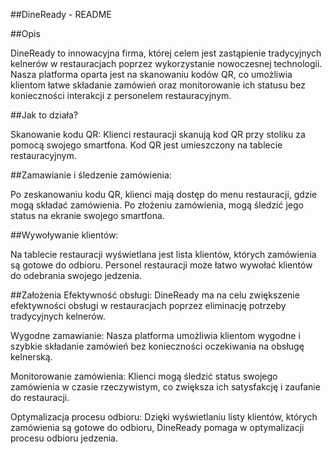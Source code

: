 ##DineReady - README

##Opis

DineReady to innowacyjna firma, której celem jest zastąpienie tradycyjnych kelnerów w restauracjach poprzez wykorzystanie nowoczesnej technologii. Nasza platforma oparta jest na skanowaniu kodów QR, co umożliwia klientom łatwe składanie zamówień oraz monitorowanie ich statusu bez konieczności interakcji z personelem restauracyjnym.

##Jak to działa?

Skanowanie kodu QR: Klienci restauracji skanują kod QR przy stoliku za pomocą swojego smartfona. Kod QR jest umieszczony na tablecie restauracyjnym.

##Zamawianie i śledzenie zamówienia:

Po zeskanowaniu kodu QR, klienci mają dostęp do menu restauracji, gdzie mogą składać zamówienia. Po złożeniu zamówienia, mogą śledzić jego status na ekranie swojego smartfona.

##Wywoływanie klientów:

Na tablecie restauracji wyświetlana jest lista klientów, których zamówienia są gotowe do odbioru. Personel restauracji może łatwo wywołać klientów do odebrania swojego jedzenia.

##Założenia
Efektywność obsługi: DineReady ma na celu zwiększenie efektywności obsługi w restauracjach poprzez eliminację potrzeby tradycyjnych kelnerów.

Wygodne zamawianie: Nasza platforma umożliwia klientom wygodne i szybkie składanie zamówień bez konieczności oczekiwania na obsługę kelnerską.

Monitorowanie zamówienia: Klienci mogą śledzić status swojego zamówienia w czasie rzeczywistym, co zwiększa ich satysfakcję i zaufanie do restauracji.

Optymalizacja procesu odbioru: Dzięki wyświetlaniu listy klientów, których zamówienia są gotowe do odbioru, DineReady pomaga w optymalizacji procesu odbioru jedzenia.

